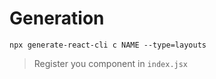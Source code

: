 # Generation

```npx generate-react-cli c NAME --type=layouts```

> Register you component in `index.jsx`